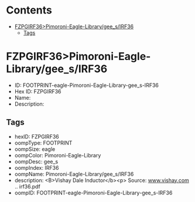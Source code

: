 



Contents
========

* [FZPGIRF36>Pimoroni-Eagle-Library/gee_s/IRF36](#fzpgirf36pimoroni-eagle-librarygee_sirf36)
	* [Tags](#tags)

# FZPGIRF36>Pimoroni-Eagle-Library/gee_s/IRF36

- ID: FOOTPRINT-eagle-Pimoroni-Eagle-Library-gee_s-IRF36
- Hex ID: FZPGIRF36
- Name: 
- Description: 

## Tags

- hexID: FZPGIRF36
- oompType: FOOTPRINT
- oompSize: eagle
- oompColor: Pimoroni-Eagle-Library
- oompDesc: gee_s
- oompIndex: IRF36
- oompName: Pimoroni-Eagle-Library/gee_s/IRF36
- description: &lt;B&gt;Vishay Dale Inductor&lt;/b&gt;&lt;p&gt;
Source: www.vishay.com .. irf36.pdf
- oompID: FOOTPRINT-eagle-Pimoroni-Eagle-Library-gee_s-IRF36
